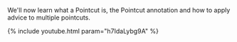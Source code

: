 ---
---

We'll now learn what a Pointcut is, the Pointcut annotation and how to apply advice to multiple pointcuts.

{% include youtube.html param="h7IdaLybg9A" %}